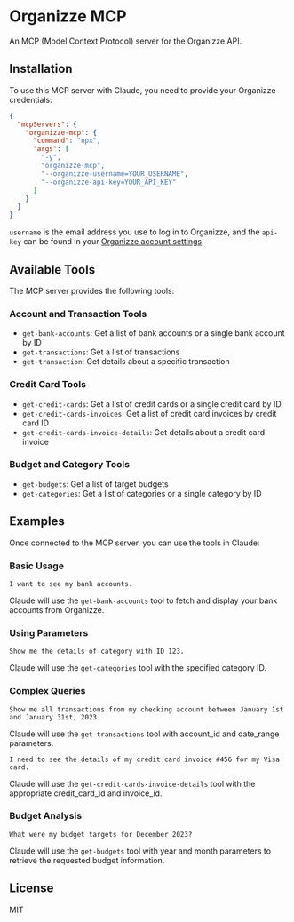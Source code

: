 # Organizze MCP

An MCP (Model Context Protocol) server for the Organizze API.

## Installation

To use this MCP server with Claude, you need to provide your Organizze credentials:

```json
{
  "mcpServers": {
    "organizze-mcp": {
      "command": "npx",
      "args": [
        "-y",
        "organizze-mcp",
        "--organizze-username=YOUR_USERNAME",
        "--organizze-api-key=YOUR_API_KEY"
      ]
    }
  }
}
```

`username` is the email address you use to log in to Organizze, and the `api-key` can be found in your [Organizze account settings](https://app.organizze.com.br/configuracoes/api-keys).

## Available Tools

The MCP server provides the following tools:

### Account and Transaction Tools

- `get-bank-accounts`: Get a list of bank accounts or a single bank account by ID
- `get-transactions`: Get a list of transactions
- `get-transaction`: Get details about a specific transaction

### Credit Card Tools

- `get-credit-cards`: Get a list of credit cards or a single credit card by ID
- `get-credit-cards-invoices`: Get a list of credit card invoices by credit card ID
- `get-credit-cards-invoice-details`: Get details about a credit card invoice

### Budget and Category Tools

- `get-budgets`: Get a list of target budgets
- `get-categories`: Get a list of categories or a single category by ID

## Examples

Once connected to the MCP server, you can use the tools in Claude:

### Basic Usage

```
I want to see my bank accounts.
```

Claude will use the `get-bank-accounts` tool to fetch and display your bank accounts from Organizze.

### Using Parameters

```
Show me the details of category with ID 123.
```

Claude will use the `get-categories` tool with the specified category ID.

### Complex Queries

```
Show me all transactions from my checking account between January 1st and January 31st, 2023.
```

Claude will use the `get-transactions` tool with account_id and date_range parameters.

```
I need to see the details of my credit card invoice #456 for my Visa card.
```

Claude will use the `get-credit-cards-invoice-details` tool with the appropriate credit_card_id and invoice_id.

### Budget Analysis

```
What were my budget targets for December 2023?
```

Claude will use the `get-budgets` tool with year and month parameters to retrieve the requested budget information.

## License

MIT